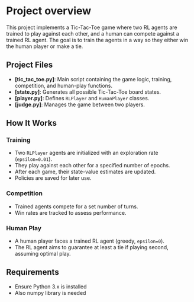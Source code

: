 # Project overview

This project implements a Tic-Tac-Toe game where two RL agents are trained
to play against each other, and a human can compete against a trained RL agent.
The goal is to train the agents in a way so they either win the human player or make a tie.


## Project Files

- **[tic_tac_toe.py]**: Main script containing the game logic, training, competition, and human-play functions.
- **[state.py]**: Generates all possible Tic-Tac-Toe board states.
- **[player.py]**: Defines `RLPlayer` and `HumanPlayer` classes.
- **[judge.py]**: Manages the game between two players.


## How It Works

### Training
- Two `RLPlayer` agents are initialized with an exploration rate (`epsilon=0.01`).
- They play against each other for a specified number of epochs.
- After each game, their state-value estimates are updated.
- Policies are saved for later use.

### Competition
- Trained agents compete for a set number of turns.
- Win rates are tracked to assess performance.

### Human Play
- A human player faces a trained RL agent (greedy, `epsilon=0`).
- The RL agent aims to guarantee at least a tie if playing second, assuming optimal play.



## Requirements
- Ensure Python 3.x is installed
- Also numpy library is needed
